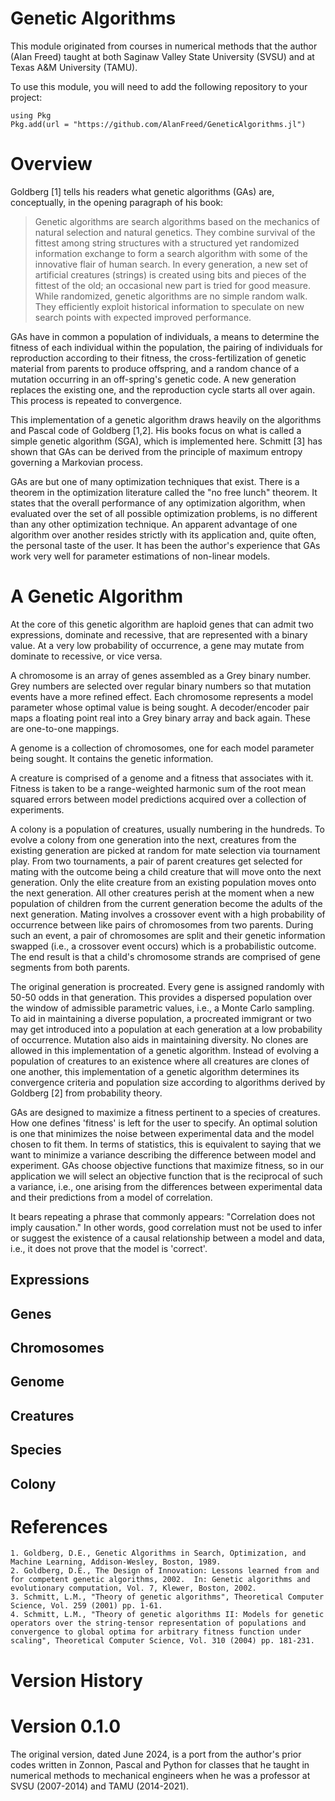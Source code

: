 # Genetic Algorithms

This module originated from courses in numerical methods that the author (Alan Freed) taught at both Saginaw Valley State University (SVSU) and at Texas A&M University (TAMU).

To use this module, you will need to add the following repository to your project:

```
using Pkg
Pkg.add(url = "https://github.com/AlanFreed/GeneticAlgorithms.jl")
```

# Overview

Goldberg [1] tells his readers what genetic algorithms (GAs) are, conceptually, in the opening paragraph of his book:

> Genetic algorithms are search algorithms based on the mechanics of natural selection and natural genetics. They combine survival of the fittest among string structures with a structured yet randomized information exchange to form a search algorithm with some of the innovative flair of human search.  In every generation, a new set of artificial creatures (strings) is created using bits and pieces of the fittest of the old; an occasional new part is tried for good measure. While randomized, genetic algorithms are no simple random walk. They efficiently exploit historical information to speculate on new search points with expected improved performance.

GAs have in common a population of individuals, a means to determine the
fitness of each individual within the population, the pairing of individuals
for reproduction according to their fitness, the cross-fertilization of
genetic material from parents to produce offspring, and a random chance of a
mutation occurring in an off-spring's genetic code.  A new generation
replaces the existing one, and the reproduction cycle starts all over again.
This process is repeated to convergence.

This implementation of a genetic algorithm draws
heavily on the algorithms and Pascal code of Goldberg [1,2].  His books focus on what is called a
simple genetic algorithm (SGA), which is implemented here. 
Schmitt [3] has shown that GAs can be derived
from the principle of maximum entropy governing a Markovian process.

GAs are but one of many optimization techniques that exist.  There is a
theorem in the optimization literature called the "no free lunch"
theorem.  It states that the overall performance of any optimization
algorithm, when evaluated over the set of all possible optimization
problems, is no different than any other optimization technique.  An
apparent advantage of one
algorithm over another resides strictly with its application and, quite
often, the personal taste of the user.  It has been the author's
experience that GAs work very well for parameter estimations of
non-linear models.

# A Genetic Algorithm

At the core of this genetic algorithm are haploid genes that can admit two expressions, dominate and recessive, that are represented with a binary value.  At a very low probability of occurrence, a gene may mutate from dominate to recessive, or vice versa.

A chromosome is an array of genes assembled as a Grey binary number.  Grey numbers are selected over regular binary numbers so that mutation events have a more refined effect.  Each chromosome represents a model parameter whose optimal value is being sought.  A decoder/encoder pair maps a floating point real into a Grey binary array and back again.  These are one-to-one mappings.  

A genome is a collection of chromosomes, one for each model parameter being sought.  It contains the genetic information.

A creature is comprised of a genome and a fitness that associates with it.  Fitness is taken to be a range-weighted harmonic sum of the root mean squared errors between model predictions acquired over a collection of experiments.  

A colony is a population of creatures, usually numbering in the hundreds.  To evolve a colony from one generation into the next, creatures from the existing generation are picked at random for mate selection via tournament play.  From two tournaments, a pair of parent creatures get selected for mating with the outcome being a child creature that will move onto the next generation.  Only the elite creature from an existing population moves onto the next generation.  All other creatures perish at the moment when a new population of children from the current generation become the adults of the next generation.  Mating involves a crossover event with a high probability of occurrence between like pairs of chromosomes from two parents.  During such an event, a pair of chromosomes are split and their genetic information swapped (i.e., a crossover event occurs) which is a probabilistic outcome.  The end result is that a child's chromosome strands are comprised of gene segments from both parents.  

The original generation is procreated.  Every gene is assigned randomly with 50-50 odds in that generation.  This provides a dispersed population over the window of admissible parametric values, i.e., a Monte Carlo sampling.  To aid in maintaining a diverse population, a procreated immigrant or two may get introduced into a population at each generation at a low probability of occurrence.  Mutation also aids in maintaining diversity.  No clones are allowed in this implementation of a genetic algorithm.  Instead of evolving a population of creatures to an existence where all creatures are clones of one another, this implementation of a genetic algorithm determines its convergence criteria and population size according to algorithms derived by Goldberg [2] from probability theory.

GAs are designed to maximize a fitness pertinent to a species of creatures. How one defines 'fitness' is left for the user
to specify.   An optimal solution is one that minimizes
the noise between experimental data and the model chosen to fit them.
In terms of statistics, this is equivalent to saying that we want to
minimize a variance describing the difference between model and experiment.
GAs choose objective functions that maximize fitness, so in our application
we will select an objective function that is the reciprocal of such a variance, i.e., one arising from the differences between experimental data and their
predictions from a model of correlation.

It bears repeating a phrase that commonly appears: "Correlation
does not imply causation."  In other words, good correlation must not be used to infer
or suggest the existence of a causal relationship between a
model and data, i.e., it does not prove that the model is 'correct'.

## Expressions

## Genes

## Chromosomes

## Genome

## Creatures

## Species

## Colony

# References

	1. Goldberg, D.E., Genetic Algorithms in Search, Optimization, and Machine Learning, Addison-Wesley, Boston, 1989.
    2. Goldberg, D.E., The Design of Innovation: Lessons learned from and for competent genetic algorithms, 2002.  In: Genetic algorithms and evolutionary computation, Vol. 7, Klewer, Boston, 2002.
    3. Schmitt, L.M., "Theory of genetic algorithms", Theoretical Computer Science, Vol. 259 (2001) pp. 1-61.
    4. Schmitt, L.M., "Theory of genetic algorithms II: Models for genetic operators over the string-tensor representation of populations and convergence to global optima for arbitrary fitness function under scaling", Theoretical Computer Science, Vol. 310 (2004) pp. 181-231.
 
# Version History

# Version 0.1.0

The original version, dated June 2024, is a port from the author's prior codes written in Zonnon, Pascal and Python for classes that he taught in numerical methods to mechanical engineers when he was a professor at SVSU (2007-2014) and TAMU (2014-2021).
